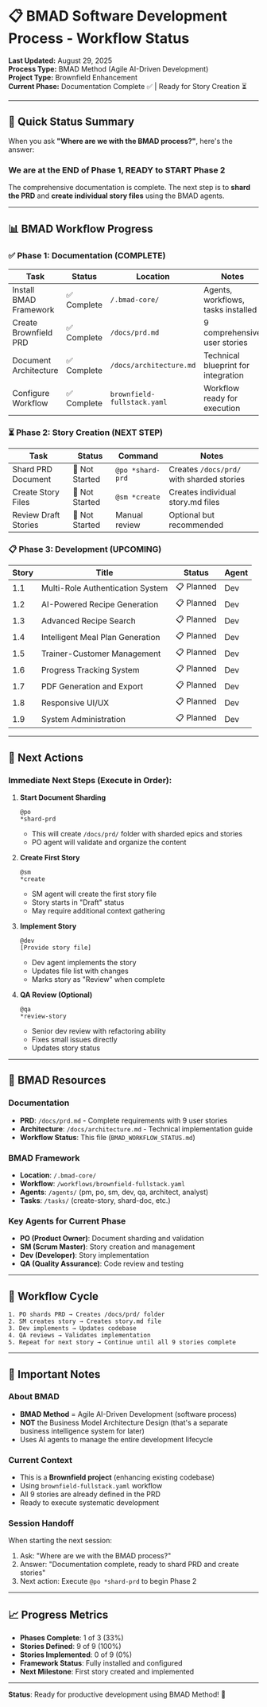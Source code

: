 # 📋 BMAD Software Development Process - Workflow Status

**Last Updated:** August 29, 2025  
**Process Type:** BMAD Method (Agile AI-Driven Development)  
**Project Type:** Brownfield Enhancement  
**Current Phase:** Documentation Complete ✅ | Ready for Story Creation ⏳

---

## 🎯 Quick Status Summary

When you ask **"Where are we with the BMAD process?"**, here's the answer:

### We are at the END of Phase 1, READY to START Phase 2

The comprehensive documentation is complete. The next step is to **shard the PRD** and **create individual story files** using the BMAD agents.

---

## 📊 BMAD Workflow Progress

### ✅ Phase 1: Documentation (COMPLETE)

| Task | Status | Location | Notes |
|------|--------|----------|-------|
| Install BMAD Framework | ✅ Complete | `/.bmad-core/` | Agents, workflows, tasks installed |
| Create Brownfield PRD | ✅ Complete | `/docs/prd.md` | 9 comprehensive user stories |
| Document Architecture | ✅ Complete | `/docs/architecture.md` | Technical blueprint for integration |
| Configure Workflow | ✅ Complete | `brownfield-fullstack.yaml` | Workflow ready for execution |

### ⏳ Phase 2: Story Creation (NEXT STEP)

| Task | Status | Command | Notes |
|------|--------|---------|-------|
| Shard PRD Document | 🔴 Not Started | `@po *shard-prd` | Creates `/docs/prd/` with sharded stories |
| Create Story Files | 🔴 Not Started | `@sm *create` | Creates individual story.md files |
| Review Draft Stories | 🔴 Not Started | Manual review | Optional but recommended |

### 📋 Phase 3: Development (UPCOMING)

| Story | Title | Status | Agent |
|-------|-------|--------|-------|
| 1.1 | Multi-Role Authentication System | 📋 Planned | Dev |
| 1.2 | AI-Powered Recipe Generation | 📋 Planned | Dev |
| 1.3 | Advanced Recipe Search | 📋 Planned | Dev |
| 1.4 | Intelligent Meal Plan Generation | 📋 Planned | Dev |
| 1.5 | Trainer-Customer Management | 📋 Planned | Dev |
| 1.6 | Progress Tracking System | 📋 Planned | Dev |
| 1.7 | PDF Generation and Export | 📋 Planned | Dev |
| 1.8 | Responsive UI/UX | 📋 Planned | Dev |
| 1.9 | System Administration | 📋 Planned | Dev |

---

## 🚀 Next Actions

### Immediate Next Steps (Execute in Order):

1. **Start Document Sharding**
   ```
   @po
   *shard-prd
   ```
   - This will create `/docs/prd/` folder with sharded epics and stories
   - PO agent will validate and organize the content

2. **Create First Story**
   ```
   @sm
   *create
   ```
   - SM agent will create the first story file
   - Story starts in "Draft" status
   - May require additional context gathering

3. **Implement Story**
   ```
   @dev
   [Provide story file]
   ```
   - Dev agent implements the story
   - Updates file list with changes
   - Marks story as "Review" when complete

4. **QA Review (Optional)**
   ```
   @qa
   *review-story
   ```
   - Senior dev review with refactoring ability
   - Fixes small issues directly
   - Updates story status

---

## 📁 BMAD Resources

### Documentation
- **PRD**: `/docs/prd.md` - Complete requirements with 9 user stories
- **Architecture**: `/docs/architecture.md` - Technical implementation guide
- **Workflow Status**: This file (`BMAD_WORKFLOW_STATUS.md`)

### BMAD Framework
- **Location**: `/.bmad-core/`
- **Workflow**: `/workflows/brownfield-fullstack.yaml`
- **Agents**: `/agents/` (pm, po, sm, dev, qa, architect, analyst)
- **Tasks**: `/tasks/` (create-story, shard-doc, etc.)

### Key Agents for Current Phase
- **PO (Product Owner)**: Document sharding and validation
- **SM (Scrum Master)**: Story creation and management
- **Dev (Developer)**: Story implementation
- **QA (Quality Assurance)**: Code review and testing

---

## 🔄 Workflow Cycle

```
1. PO shards PRD → Creates /docs/prd/ folder
2. SM creates story → Creates story.md file
3. Dev implements → Updates codebase
4. QA reviews → Validates implementation
5. Repeat for next story → Continue until all 9 stories complete
```

---

## 📝 Important Notes

### About BMAD
- **BMAD Method** = Agile AI-Driven Development (software process)
- **NOT** the Business Model Architecture Design (that's a separate business intelligence system for later)
- Uses AI agents to manage the entire development lifecycle

### Current Context
- This is a **Brownfield project** (enhancing existing codebase)
- Using `brownfield-fullstack.yaml` workflow
- All 9 stories are already defined in the PRD
- Ready to execute systematic development

### Session Handoff
When starting the next session:
1. Ask: "Where are we with the BMAD process?"
2. Answer: "Documentation complete, ready to shard PRD and create stories"
3. Next action: Execute `@po *shard-prd` to begin Phase 2

---

## 📈 Progress Metrics

- **Phases Complete**: 1 of 3 (33%)
- **Stories Defined**: 9 of 9 (100%)
- **Stories Implemented**: 0 of 9 (0%)
- **Framework Status**: Fully installed and configured
- **Next Milestone**: First story created and implemented

---

**Status**: Ready for productive development using BMAD Method! 🚀